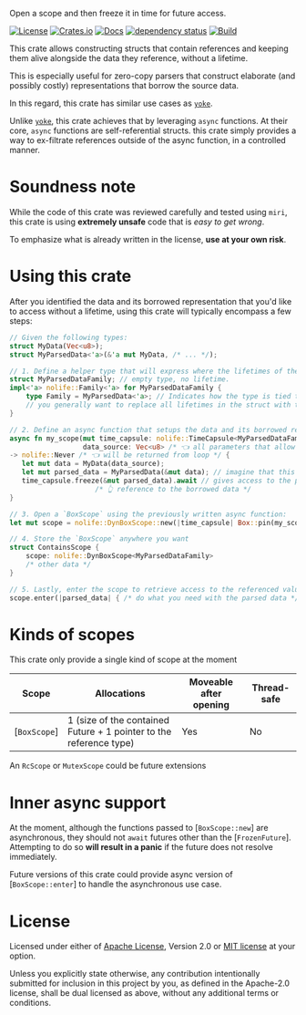 Open a scope and then freeze it in time for future access.

[![License](https://img.shields.io/badge/license-MIT%20OR%20Apache%202%20-green)](#License)
[![Crates.io](https://img.shields.io/crates/v/nolife)](https://crates.io/crates/nolife)
[![Docs](https://docs.rs/nolife/badge.svg)](https://docs.rs/nolife)
[![dependency status](https://deps.rs/repo/github/dureuill/nolife/status.svg)](https://deps.rs/repo/github/dureuill/nolife)
[![Build](https://github.com/dureuill/nolife/actions/workflows/rust.yml/badge.svg)](https://github.com/dureuill/nolife/actions/workflows/rust.yml)

This crate allows constructing structs that contain references and keeping them alive alongside the data they reference,
without a lifetime.

This is especially useful for zero-copy parsers that construct elaborate (and possibly costly) representations that borrow
the source data.

In this regard, this crate has similar use cases as [`yoke`].

Unlike [`yoke`], this crate achieves that by leveraging `async` functions. At their core, `async` functions are self-referential structs. this crate simply provides a way to ex-filtrate references outside of the async function, in a controlled manner.


# Soundness note

While the code of this crate was reviewed carefully and tested using `miri`, this crate is using **extremely unsafe** code that is *easy to get wrong*.

To emphasize what is already written in the license, **use at your own risk**.

# Using this crate

After you identified the data and its borrowed representation that you'd like to access without a lifetime, using this crate will typically encompass a few steps:

```rust
// Given the following types:
struct MyData(Vec<u8>);
struct MyParsedData<'a>(&'a mut MyData, /* ... */);

// 1. Define a helper type that will express where the lifetimes of the borrowed representation live.
struct MyParsedDataFamily; // empty type, no lifetime.
impl<'a> nolife::Family<'a> for MyParsedDataFamily {
    type Family = MyParsedData<'a>; // Indicates how the type is tied to the trait's lifetime.
    // you generally want to replace all lifetimes in the struct with the one of the trait.
}

// 2. Define an async function that setups the data and its borrowed representation:
async fn my_scope(mut time_capsule: nolife::TimeCapsule<MyParsedDataFamily /* 👈 use the helper type we declared */>,
                  data_source: Vec<u8> /* 👈 all parameters that allow to build a `MyData` */)
-> nolife::Never /* 👈 will be returned from loop */ {
   let mut data = MyData(data_source);
   let mut parsed_data = MyParsedData(&mut data); // imagine that this step is costly...
   time_capsule.freeze(&mut parsed_data).await // gives access to the parsed data to the outside.
                     /* 👆 reference to the borrowed data */
}

// 3. Open a `BoxScope` using the previously written async function:
let mut scope = nolife::DynBoxScope::new(|time_capsule| Box::pin(my_scope(time_capsule, vec![0, 1, 2])));

// 4. Store the `BoxScope` anywhere you want
struct ContainsScope {
    scope: nolife::DynBoxScope<MyParsedDataFamily>
    /* other data */
}

// 5. Lastly, enter the scope to retrieve access to the referenced value.
scope.enter(|parsed_data| { /* do what you need with the parsed data */ });
```

# Kinds of scopes

This crate only provide a single kind of scope at the moment

|Scope|Allocations|Moveable after opening|Thread-safe|
|-----|-----------|----------------------|-----------|
|[`BoxScope`]|1 (size of the contained Future + 1 pointer to the reference type)|Yes|No|

An `RcScope` or `MutexScope` could be future extensions

# Inner async support

At the moment, although the functions passed to [`BoxScope::new`] are asynchronous, they should not `await` futures other than the [`FrozenFuture`]. Attempting to do so **will result in a panic** if the future does not resolve immediately.

Future versions of this crate could provide async version of [`BoxScope::enter`] to handle the asynchronous use case.

# License

Licensed under either of [Apache License](./LICENSE-APACHE), Version 2.0 or [MIT license](./LICENSE-MIT) at your option.

Unless you explicitly state otherwise, any contribution intentionally submitted for inclusion in this project by you, as defined in the Apache-2.0 license, shall be dual licensed as above, without any additional terms or conditions.

[`yoke`]: https://crates.io/crates/yoke
